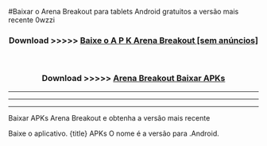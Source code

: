 #Baixar o Arena Breakout   para tablets Android gratuitos a versão mais recente 0wzzi


<div align="center">
<h3>Download >>>>> <a href="https://pt-web.web.app/?pt= Arena Breakout ">Baixe o A P K Arena Breakout  [sem anúncios]</a></h3><br>

<h3>Download >>>>> <a href="https://pt-web.web.app/?pt= Arena Breakout ">Arena Breakout  Baixar APKs</a></h3>
</div>

----------------------------------------------------------

----------------------------------------------------------

----------------------------------------------------------

Baixar APKs Arena Breakout  e obtenha a versão mais recente

Baixe o aplicativo. {title} APKs O nome é a versão para .Android.


